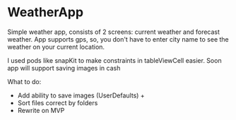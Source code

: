 # WeatherApp

Simple weather app, consists of 2 screens: current weather and forecast weather.
App supports gps, so, you don't have to enter city name to see the weather on your current location.

I used pods like snapKit to make constraints in tableViewCell easier. Soon app will support saving images in cash

What to do:
 - Add ability to save images (UserDefaults) +
 - Sort files correct by folders
 - Rewrite on MVP
